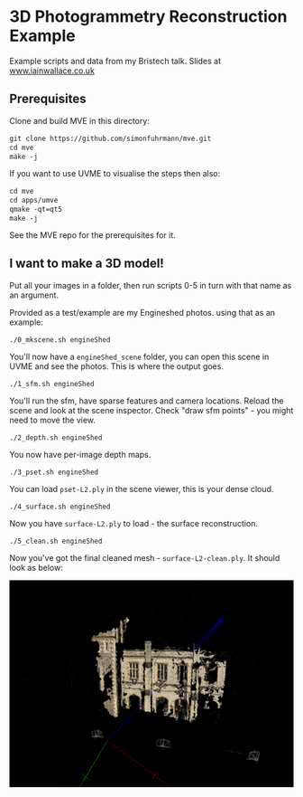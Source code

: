 # 3D Photogrammetry Reconstruction Example

Example scripts and data from my Bristech talk. Slides at www.iainwallace.co.uk

## Prerequisites 

Clone and build MVE in this directory:

	git clone https://github.com/simonfuhrmann/mve.git
	cd mve
	make -j

If you want to use UVME to visualise the steps then also:

	cd mve
	cd apps/umve
	qmake -qt=qt5
	make -j

See the MVE repo for the prerequisites for it.

## I want to make a 3D model!

Put all your images in a folder, then run scripts 0-5 in turn with that name as an argument.

Provided as a test/example are my Engineshed photos. using that as an example:

	./0_mkscene.sh engineShed

You'll now have a `engineShed_scene`  folder, you can open this scene in UVME and see the photos. This is where the output goes.

	./1_sfm.sh engineShed

You'll run the sfm, have sparse features and camera locations. Reload the scene and look at the scene inspector. Check "draw sfm points" - you might need to move the view.

	./2_depth.sh engineShed

You now have per-image depth maps.

	./3_pset.sh engineShed

You can load `pset-L2.ply` in the scene viewer, this is your dense cloud.

	./4_surface.sh engineShed

Now you have `surface-L2.ply` to load - the surface reconstruction.

	./5_clean.sh engineShed

Now you've got the final cleaned mesh - `surface-L2-clean.ply`. It should look as below:


![alt text](final.png "Completed model")

